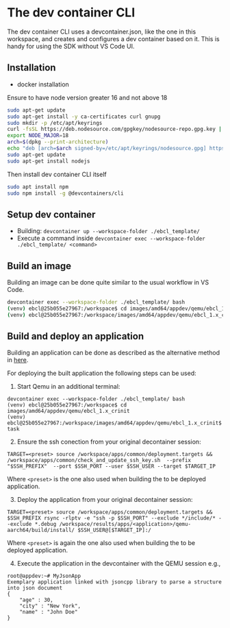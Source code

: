 # The dev container CLI

The dev container CLI uses a devcontainer.json, like the one in this workspace, and creates and configures a dev container based on it.
This is handy for using the SDK without VS Code UI.

## Installation

- docker installation

Ensure to have node version greater 16 and not above 18

```bash
sudo apt-get update
sudo apt-get install -y ca-certificates curl gnupg
sudo mkdir -p /etc/apt/keyrings
curl -fsSL https://deb.nodesource.com/gpgkey/nodesource-repo.gpg.key | sudo gpg --dearmor -o /etc/apt/keyrings/nodesource.gpg
export NODE_MAJOR=18
arch=$(dpkg --print-architecture)
echo "deb [arch=$arch signed-by=/etc/apt/keyrings/nodesource.gpg] https://deb.nodesource.com/node_$NODE_MAJOR.x nodistro main" | sudo tee /etc/apt/sources.list.d/nodesource.list
sudo apt-get update
sudo apt-get install nodejs
```

Then install dev container CLI itself

```bash
sudo apt install npm
sudo npm install -g @devcontainers/cli
```

## Setup dev container

- Building: `devcontainer up --workspace-folder ./ebcl_template/`
- Execute a command inside `devcontainer exec --workspace-folder ./ebcl_template/ <command>`

## Build an image

Building an image can be done quite similar to the usual workflow in VS Code.

```bash
devcontainer exec --workspace-folder ./ebcl_template/ bash
(venv) ebcl@25b055e27967:/workspace$ cd images/amd64/appdev/qemu/ebcl_1.x_crinit
(venv) ebcl@25b055e27967:/workspace/images/amd64/appdev/qemu/ebcl_1.x_crinit$ task build
```

## Build and deploy an application

Building an application can be done as described as the alternative method in [here](../apps/index.md#build).

For deploying the built application the following steps can be used:

1. Start Qemu in an additional terminal:

```
devcontainer exec --workspace-folder ./ebcl_template/ bash
(venv) ebcl@25b055e27967:/workspace$ cd images/amd64/appdev/qemu/ebcl_1.x_crinit
(venv) ebcl@25b055e27967:/workspace/images/amd64/appdev/qemu/ebcl_1.x_crinit$ task
```

2. Ensure the ssh conection from your original decontainer session:

```
TARGET=<preset> source /workspace/apps/common/deployment.targets && /workspace/apps/common/check_and_update_ssh_key.sh  --prefix "$SSH_PREFIX"  --port $SSH_PORT --user $SSH_USER --target $TARGET_IP
```

Where `<preset>` is the one also used when building the to be deployed application.

3. Deploy the application from your original decontainer session:

```
TARGET=<preset> source /workspace/apps/common/deployment.targets && $SSH_PREFIX rsync -rlptv -e "ssh -p $SSH_PORT" --exclude */include/* --exclude *.debug /workspace/results/apps/<application>/qemu-aarch64/build/install/ $SSH_USER@[$TARGET_IP]:/
```

Where `<preset>` is again the one also used when building the to be deployed application.

4. Execute the application in the devcontainer with the QEMU session e.g., 

```
root@appdev:~# MyJsonApp 
Exemplary application linked with jsoncpp library to parse a structure into json document
{
	"age" : 30,
	"city" : "New York",
	"name" : "John Doe"
}
```